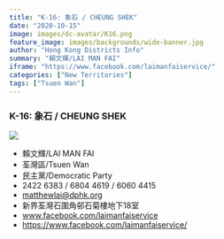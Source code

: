 ```yaml
---
title: "K-16: 象石 / CHEUNG SHEK"
date: "2020-10-15"
image: images/dc-avatar/K16.png
feature_image: images/backgrounds/wide-banner.jpg
author: "Hong Kong Districts Info"
summary: "賴文輝/LAI MAN FAI"
iframe: "https://www.facebook.com/laimanfaiservice/"
categories: ["New Territories"]
tags: ["Tsuen Wan"]
---
```


### K-16: 象石 / CHEUNG SHEK  
![](/images/dc-avatar/K16.png)  

 - 賴文輝/LAI MAN FAI  
 - 荃灣區/Tsuen Wan  
 - 民主黨/Democratic Party  
 - 2422 6383 / 6804 4619 / 6060 4415  
 - matthewlai@dphk.org  
 - 新界荃灣石圍角邨石菊樓地下18室  
 - www.facebook.com/laimanfaiservice  
 - https://www.facebook.com/laimanfaiservice/
